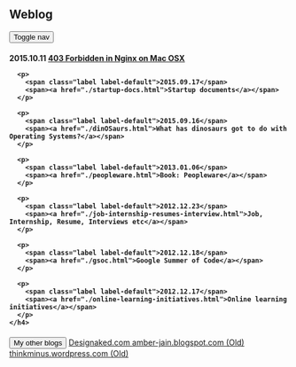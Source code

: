 ## Weblog

<div class="row row-offcanvas row-offcanvas-right">
  <div class="col-xs-12 col-sm-9">
    <p class="pull-right visible-xs">
      <button type="button" class="btn btn-primary btn-xs" data-toggle="offcanvas">Toggle nav</button>
    </p>
    <h4>
      <p>
        <span class="label label-default">2015.10.11</span>
        <span><a href="./startup-docs.html">403 Forbidden in Nginx on Mac OSX</a></span>
      </p>

      <p>
        <span class="label label-default">2015.09.17</span>
        <span><a href="./startup-docs.html">Startup documents</a></span>
      </p>
      
      <p>
        <span class="label label-default">2015.09.16</span>
        <span><a href="./dinOSaurs.html">What has dinosaurs got to do with Operating Systems?</a></span>
      </p>
      
      <p>
        <span class="label label-default">2013.01.06</span>
        <span><a href="./peopleware.html">Book: Peopleware</a></span>
      </p>
      
      <p>
        <span class="label label-default">2012.12.23</span>
        <span><a href="./job-internship-resumes-interview.html">Job, Internship, Resume, Interviews etc</a></span>
      </p>
      
      <p>
        <span class="label label-default">2012.12.18</span>
        <span><a href="./gsoc.html">Google Summer of Code</a></span>
      </p>
      
      <p>
        <span class="label label-default">2012.12.17</span>
        <span><a href="./online-learning-initiatives.html">Online learning initiatives</a></span>
      </p>
    </h4>
  </div><!--/.col-xs-12.col-sm-9-->
  <div class="col-xs-6 col-sm-3 sidebar-offcanvas" id="sidebar">
    <div class="list-group">
      <button class="list-group-item disabled">My other blogs</button>
      <a href="http://designaked.com/" class="list-group-item">Designaked.com <span class="glyphicon glyphicon-new-window" aria-hidden="true"></span></a>
      <a href="http://amber-jain.blogspot.com/" class="list-group-item">amber-jain.blogspot.com (Old) <span class="glyphicon glyphicon-new-window" aria-hidden="true"></span></a>
      <a href="http://thinkminus.wordpress.com/" class="list-group-item">thinkminus.wordpress.com (Old) <span class="glyphicon glyphicon-new-window" aria-hidden="true"></span></a>
    </div>
  </div><!-- /.sidebar-offcanvas -->
</div><!-- /row -->
